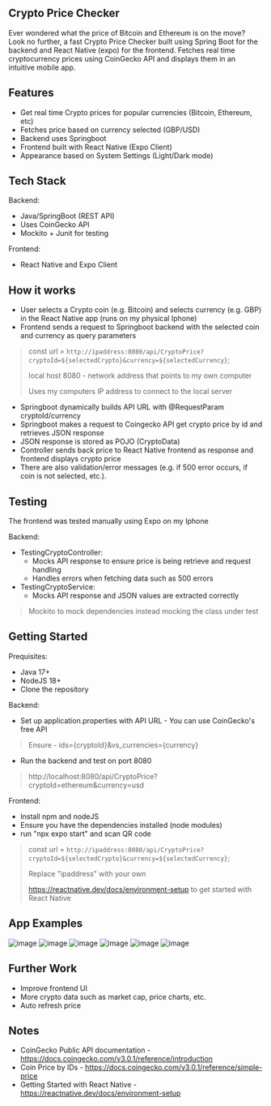 ## Crypto Price Checker 
Ever wondered what the price of Bitcoin and Ethereum is on the move? Look no further, a fast Crypto Price Checker built using Spring Boot for the backend and React Native (expo) for the frontend. 
Fetches real time cryptocurrency prices using CoinGecko API and displays them in an intuitive mobile app.

## Features
- Get real time Crypto prices for popular currencies (Bitcoin, Ethereum, etc)
- Fetches price based on currency selected (GBP/USD)
- Backend uses Springboot
- Frontend built with React Native (Expo Client)
- Appearance based on System Settings (Light/Dark mode)

## Tech Stack
Backend:
- Java/SpringBoot (REST API)
- Uses CoinGecko API
- Mockito + Junit for testing

Frontend:
- React Native and Expo Client

## How it works
- User selects a Crypto coin (e.g. Bitcoin) and selects currency (e.g. GBP) in the React Native app (runs on my physical Iphone)
- Frontend sends a request to Springboot backend with the selected coin and currency as query parameters
> const url = `http://ipaddress:8080/api/CryptoPrice?cryptoId=${selectedCrypto}&currency=${selectedCurrency}`;
> 
> local host 8080 - network address that points to my own computer
> 
> Uses my computers IP address to connect to the local server
- Springboot dynamically builds API URL with @RequestParam cryptoId/currency
- Springboot makes a request to Coingecko API get crypto price by id and retrieves JSON response
- JSON response is stored as POJO (CryptoData)
- Controller sends back price to React Native frontend as response and frontend displays crypto price
- There are also validation/error messages (e.g. if 500 error occurs, if coin is not selected, etc.).

## Testing
The frontend was tested manually using Expo on my Iphone

Backend:
- TestingCryptoController:
  - Mocks API response to ensure price is being retrieve and request handling
  - Handles errors when fetching data such as 500 errors
- TestingCryptoService:
  - Mocks API response and JSON values are extracted correctly
> Mockito to mock dependencies instead mocking the class under test

## Getting Started
Prequisites:
- Java 17+
- NodeJS 18+
- Clone the repository

Backend:
- Set up application.properties with API URL - You can use CoinGecko's free API
> Ensure - ids={cryptoId}&vs_currencies={currency}
- Run the backend and test on port 8080
> http://localhost:8080/api/CryptoPrice?cryptoId=ethereum&currency=usd

Frontend:
- Install npm and nodeJS
- Ensure you have the dependencies installed (node modules)
- run "npx expo start" and scan QR code
> const url = `http://ipaddress:8080/api/CryptoPrice?cryptoId=${selectedCrypto}&currency=${selectedCurrency}`;
> 
> Replace "ipaddress" with your own
> 
> https://reactnative.dev/docs/environment-setup to get started with React Native

## App Examples
![image](https://github.com/user-attachments/assets/48df8fec-070f-4607-aebd-a5540e500cf3)  ![image](https://github.com/user-attachments/assets/9503251b-1c95-4df1-94cd-49b6055185f6) ![image](https://github.com/user-attachments/assets/81f02c9b-4455-4c25-9cdc-0f347ad03753)  ![image](https://github.com/user-attachments/assets/1d5cbfb2-4b13-4fce-b27e-36d56ecc2925) ![image](https://github.com/user-attachments/assets/0d1e332d-667b-4de1-8825-8d4d8e34e04c)
 ![image](https://github.com/user-attachments/assets/996a7cc1-51c1-43dd-be19-3be318f4ac47)

 ## Further Work
- Improve frontend UI
- More crypto data such as market cap, price charts, etc.
- Auto refresh price

## Notes
- CoinGecko Public API documentation - https://docs.coingecko.com/v3.0.1/reference/introduction
- Coin Price by IDs - https://docs.coingecko.com/v3.0.1/reference/simple-price
- Getting Started with React Native - https://reactnative.dev/docs/environment-setup





 
